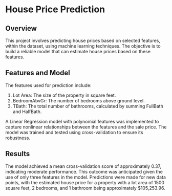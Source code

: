 # House Price Prediction
## Overview
This project involves predicting house prices based on selected features, within the dataset, using machine learning techniques. The objective is to build a reliable model that can estimate house prices based on these features.

## Features and Model
The features used for prediction include:
  1. Lot Area: The size of the property in square feet.
  2. BedroomAbvGr: The number of bedrooms above ground level.
  3. TBath: The total number of bathrooms, calculated by summing FullBath and HalfBath.

A Linear Regression model with polynomial features was implemented to capture nonlinear relationships between the features and the sale price. The model was trained and tested using cross-validation to ensure its robustness.

## Results
The model achieved a mean cross-validation score of approximately 0.37, indicating moderate performance. This outcome was anticipated given the use of only three features in the model. Predictions were made for new data points, with the estimated house price for a property with a lot area of 1500 square feet, 2 bedrooms, and 1 bathroom being approximately $105,253.96.
